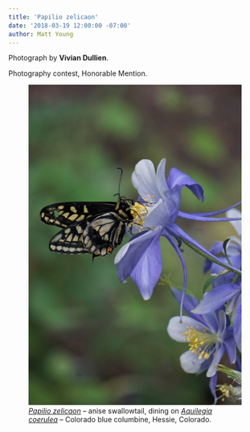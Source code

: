 ```yaml
---
title: 'Papilio zelicaon'
date: '2018-03-19 12:00:00 -07:00'
author: Matt Young
---
```


Photograph by **Vivian Dullien**.

Photography contest, Honorable Mention.
<figure>
<img src="/uploads/2018/DullienV_Papilio_zelicaon.jpg" alt="Swallowtail"/>
<figcaption>
<a href="https://en.wikipedia.org/wiki/Papilio_zelicaon"><i>Papilio zelicaon</i></a> &ndash; anise swallowtail, dining on <a href="https://en.wikipedia.org/wiki/Aquilegia_coerulea"><i>Aquilegia coerulea</i></a> &ndash; Colorado blue columbine, Hessie, Colorado.
</figcaption>
</figure>




